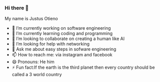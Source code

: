### Hi there 👋
My name is Justus Otieno

- 🔭 I’m currently working on software engineering
- 🌱 I’m currently learning coding and programming
- 👯 I’m looking to collaborate on creating a human like AI
- 🤔 I’m looking for help with networking
- 💬 Ask me about easy steps in sofware engineering
- 📫 How to reach me: via instagram and facebook
- 😄 Pronouns: He him
- ⚡ Fun fact:If the earth is the third planet then every country should be called a 3 world country
